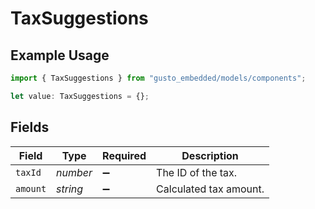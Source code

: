 # TaxSuggestions

## Example Usage

```typescript
import { TaxSuggestions } from "gusto_embedded/models/components";

let value: TaxSuggestions = {};
```

## Fields

| Field                  | Type                   | Required               | Description            |
| ---------------------- | ---------------------- | ---------------------- | ---------------------- |
| `taxId`                | *number*               | :heavy_minus_sign:     | The ID of the tax.     |
| `amount`               | *string*               | :heavy_minus_sign:     | Calculated tax amount. |